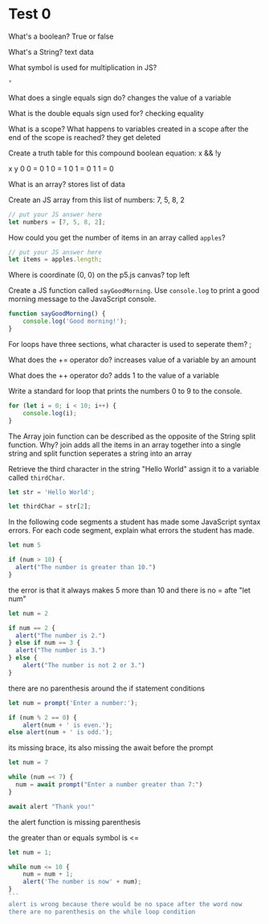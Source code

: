 # Test 0

What's a boolean?
True or false

What's a String?
text data

What symbol is used for multiplication in JS?

```js
*
```

What does a single equals sign do?
changes the value of a variable

What is the double equals sign used for?
checking equality

What is a scope? What happens to variables created in a scope after the end of the scope is reached?
they get deleted

Create a truth table for this compound boolean equation:
x && !y

x y
0 0 = 0
1 0 = 1
0 1 = 0
1 1 = 0

What is an array?
stores list of data

Create an JS array from this list of numbers: 7, 5, 8, 2

```js
// put your JS answer here
let numbers = [7, 5, 8, 2];
```

How could you get the number of items in an array called `apples`?

```js
// put your JS answer here
let items = apples.length;
```

Where is coordinate (0, 0) on the p5.js canvas?
top left

Create a JS function called `sayGoodMorning`. Use `console.log` to print a good morning message to the JavaScript console.

```js
function sayGoodMorning() {
	console.log('Good morning!');
}
```

For loops have three sections, what character is used to seperate them?
;

What does the += operator do?
increases value of a variable by an amount

What does the ++ operator do?
adds 1 to the value of a variable

Write a standard for loop that prints the numbers 0 to 9 to the console.

```js
for (let i = 0; i < 10; i++) {
	console.log(i);
}
```

The Array join function can be described as the opposite of the String split function. Why?
join adds all the items in an array together into a single string and split function seperates a string into an array

Retrieve the third character in the string "Hello World" assign it to a variable called `thirdChar`.

```js
let str = 'Hello World';

let thirdChar = str[2];
```

In the following code segments a student has made some JavaScript syntax errors. For each code segment, explain what errors the student has made.

```js
let num 5

if (num > 10) {
  alert("The number is greater than 10.")
}
```

the error is that it always makes 5 more than 10 and there is no = afte "let num"

```js
let num = 2

if num == 2 {
  alert("The number is 2.")
} else if num == 3 {
  alert("The number is 3.")
} else {
	alert("The number is not 2 or 3.")
}
```

there are no parenthesis around the if statement conditions

```js
let num = prompt('Enter a number:');

if (num % 2 == 0) {
	alert(num + ' is even.');
else alert(num + ' is odd.');
```

its missing brace, its also missing the await before the prompt

```js
let num = 7

while (num =< 7) {
  num = await prompt("Enter a number greater than 7:")
}

await alert "Thank you!"
```

the alert function is missing parenthesis

the greater than or equals symbol is <=

````js
let num = 1;

while num <= 10 {
	num = num + 1;
	alert('The number is now' + num);
}
```
alert is wrong because there would be no space after the word now
there are no parenthesis on the while loop condition
````
